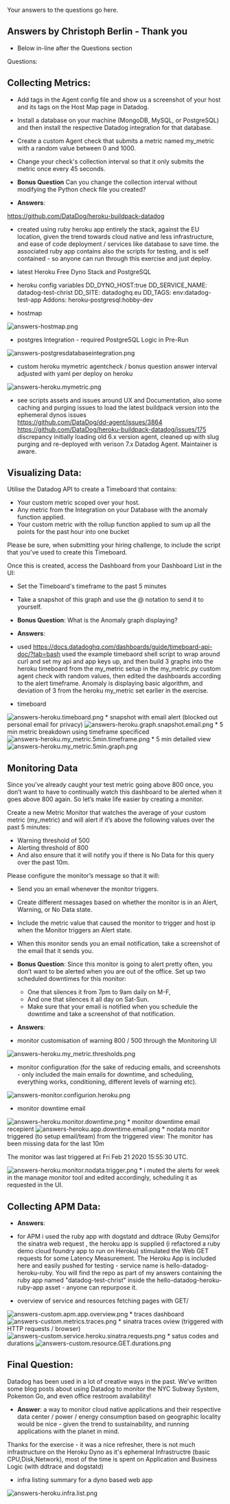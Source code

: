 Your answers to the questions go here.
## Answers by Christoph Berlin - Thank you
* Below in-line after the Questions section

Questions:
## Collecting Metrics:

* Add tags in the Agent config file and show us a screenshot of your host and its tags on the Host Map page in Datadog.
* Install a database on your machine (MongoDB, MySQL, or PostgreSQL) and then install the respective Datadog integration for that database.
* Create a custom Agent check that submits a metric named my_metric with a random value between 0 and 1000.
* Change your check's collection interval so that it only submits the metric once every 45 seconds.
* **Bonus Question** Can you change the collection interval without modifying the Python check file you created?


* **Answers**:

<https://github.com/DataDog/heroku-buildpack-datadog>
* created using ruby heroku app entirely the stack, against the EU location, given the trend towards cloud native and less infrastructure, and ease of code deployment / services like database to save time. the associated ruby app contains also
the scripts for testing, and is self contained - so anyone can run through this
exercise and just deploy.

* latest Heroku Free Dyno Stack and PostgreSQL
* heroku config variables
DD_DYNO_HOST:true
DD_SERVICE_NAME: datadog-test-christ
DD_SITE: datadoghq.eu
DD_TAGS: env:datadog-test-app
Addons:         heroku-postgresql:hobby-dev

* hostmap

<img alt="answers-hostmap.png" src="assets/answers-hostmap.png" width="" height="" >

* postgres Integration - required PostgreSQL Logic in Pre-Run

<img alt="answers-postgresdatabaseintegration.png" src="assets/answers-postgresdatabaseintegration.png" width="" height="" >

* custom heroku mymetric agentcheck / bonus question answer interval adjusted with yaml per deploy on heroku

<img alt="answers-heroku.mymetric.png" src="assets/answers-heroku.mymetric.png" width="" height="" >

* see scripts assets and issues around UX and Documentation, also some caching and purging issues to load the latest buildpack version into the ephemeral dynos
issues      
       https://github.com/DataDog/dd-agent/issues/3864
       https://github.com/DataDog/heroku-buildpack-datadog/issues/175
       discrepancy initially loading old 6.x version agent, cleaned up with slug
       purging and re-deployed with verison 7.x Datadog Agent. Maintainer is aware.



## Visualizing Data:

Utilise the Datadog API to create a Timeboard that contains:

* Your custom metric scoped over your host.
* Any metric from the Integration on your Database with the anomaly function applied.
* Your custom metric with the rollup function applied to sum up all the points for the past hour into one bucket

Please be sure, when submitting your hiring challenge, to include the script that you've used to create this Timeboard.

Once this is created, access the Dashboard from your Dashboard List in the UI:

* Set the Timeboard's timeframe to the past 5 minutes
* Take a snapshot of this graph and use the @ notation to send it to yourself.
* **Bonus Question**: What is the Anomaly graph displaying?

* **Answers**:
* used https://docs.datadoghq.com/dashboards/guide/timeboard-api-doc/?tab=bash
 used the example timebaord shell script to wrap around curl and set my api and app keys up, and then build 3 graphs into the heroku timeboard from the my_metric setup in the my_metric.py custom agent check with random values, then edited the dashboards according to the alert timeframe. Anomaly is displaying basic algorithm, and deviation of 3 from the heroku my_metric set earlier in the exercise.

 * timeboard
  <img alt="answers-heroku.timeboard.png" src="assets/answers-heroku.timeboard.png" width="" height="" >
  * snapshot with email alert (blocked out personal email for privacy)
<img alt="answers-heroku.graph.snapshot.email.png" src="assets/answers-heroku.graph.snapshot.email.png" width="" height="" >
 * 5 min metric breakdown using timeframe specificed
 <img alt="answers-heroku.my_metric.5min.timeframe.png" src="assets/answers-heroku.my_metric.5min.timeframe.png" width="" height="" >
 * 5 min detailed view
 <img alt="answers-heroku.my_metric.5min.graph.png" src="assets/answers-heroku.my_metric.5min.graph.png" width="" height="" >



  ## Monitoring Data

Since you’ve already caught your test metric going above 800 once, you don’t want to have to continually watch this dashboard to be alerted when it goes above 800 again. So let’s make life easier by creating a monitor.

Create a new Metric Monitor that watches the average of your custom metric (my_metric) and will alert if it’s above the following values over the past 5 minutes:

* Warning threshold of 500
* Alerting threshold of 800
* And also ensure that it will notify you if there is No Data for this query over the past 10m.

Please configure the monitor’s message so that it will:

* Send you an email whenever the monitor triggers.
* Create different messages based on whether the monitor is in an Alert, Warning, or No Data state.
* Include the metric value that caused the monitor to trigger and host ip when the Monitor triggers an Alert state.
* When this monitor sends you an email notification, take a screenshot of the email that it sends you.

* **Bonus Question**: Since this monitor is going to alert pretty often, you don’t want to be alerted when you are out of the office. Set up two scheduled downtimes for this monitor:

  * One that silences it from 7pm to 9am daily on M-F,
  * And one that silences it all day on Sat-Sun.
  * Make sure that your email is notified when you schedule the downtime and take a screenshot of that notification.

* **Answers**:
* monitor customisation of warning 800 / 500 through the Monitoring UI
<img alt="answers-heroku.my_metric.thresholds.png" src="assets/answers-heroku.my_metric.thresholds.png" width="" height="" >

* monitor configuration (for the sake of reducing emails, and screenshots - only included the main emails for downtime, and scheduling, everything works, conditioning, different levels of warning etc).
<img alt="answers-monitor.configurion.heroku.png" src="assets/answers-monitor.configurion.heroku.png" width="" height="" >

* monitor downtime email
<img alt="answers-heroku.monitor.downtime.png" src="assets/answers-heroku.monitor.downtime.png" width="" height="" >
* monitor downtime email recepient
<img alt="answers-heroku.app.downtime.email.png" src="assets/answers-heroku.app.downtime.email.png" width="" height="" >
* nodata monitor triggered (to setup email/team)
from the triggered view:
The monitor has been missing data for the last 10m

The monitor was last triggered at Fri Feb 21 2020 15:55:30 UTC.


<img alt="answers-heroku.monitor.nodata.trigger.png" src="assets/answers-heroku.monitor.nodata.trigger.png" width="" height="" >
* i muted the alerts for week in the manage monitor tool and edited accordingly, scheduling it as requested in the UI.

## Collecting APM Data:
* **Answers**:

* for APM i used the ruby app with dogstatd and ddtrace (Ruby Gems)for the sinatra web request , the heroku app is supplied (i refactored a ruby  demo cloud foundry app to run on Heroku) stimulated the Web GET requests for some Latency Measurement. The Heroku App is included here and easily pushed for testing - service name is hello-datadog-heroku-ruby. You will find the repo as part of my answers containing
the ruby app named "datadog-test-christ" inside the hello-datadog-heroku-ruby-app asset - anyone can repurpose it.

* overview of service and resources fetching pages with GET/
<img alt="answers-custom.apm.app.overview.png" src="assets/answers-custom.apm.app.overview.png" width="" height="" >
* traces dashboard
<img alt="answers-custom.metrics.traces.png" src="assets/answers-custom.metrics.traces.png" width="" height="" >
* sinatra traces oview (triggered with HTTP requests / browser)
<img alt="answers-custom.service.heroku.sinatra.requests.png" src="assets/answers-custom.service.heroku.sinatra.requests.png" width="" height="" >
* satus codes and durations

<img alt="answers-custom.resource.GET.durations.png" src="assets/answers-custom.resource.GET.durations.png" width="" height="" >

## Final Question:

Datadog has been used in a lot of creative ways in the past. We’ve written some blog posts about using Datadog to monitor the NYC Subway System, Pokemon Go, and even office restroom availability!

* **Answer**: a way to monitor cloud native applications and their respective data center / power / energy consumption based on geographic locality would be nice - given the trend to sustainability, and running applications with the planet in mind.

Thanks for the exercise - it was a nice refresher, there is not much infrastructure on the Heroku Dyno as it's ephemeral Infrastructre  (basic CPU,Disk,Network), most of the time is spent on Application and Business Logic (with ddtrace and dogstatd)

* infra listing summary for a dyno based web app
<img alt="answers-heroku.infra.list.png" src="assets/answers-heroku.infra.list.png" width="" height="" >
